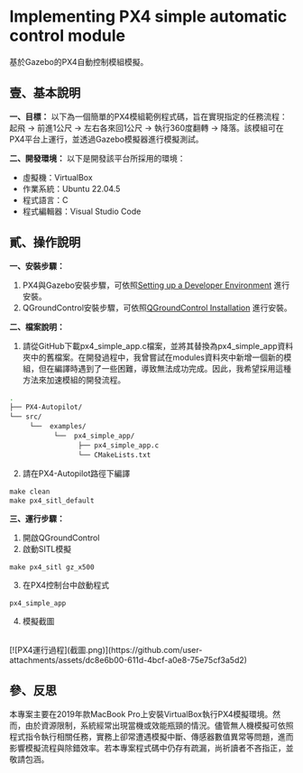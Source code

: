 # Implementing PX4 simple automatic control module

基於Gazebo的PX4自動控制模組模擬。

## 壹、基本說明
**一、目標：**
以下為一個簡單的PX4模組範例程式碼，旨在實現指定的任務流程：起飛 → 前進1公尺 → 左右各來回1公尺 → 執行360度翻轉 → 降落。該模組可在PX4平台上運行，並透過Gazebo模擬器進行模擬測試。

**二、開發環境：**
以下是開發該平台所採用的環境：
* 虛擬機：VirtualBox
* 作業系統：Ubuntu 22.04.5
* 程式語言：C
* 程式編輯器：Visual Studio Code

## 貳、操作說明
**一、安裝步驟：**
1. PX4與Gazebo安裝步驟，可依照[Setting up a Developer Environment](https://docs.px4.io/main/en/dev_setup/dev_env_linux_ubuntu) 進行安裝。
2. QGroundControl安裝步驟，可依照[QGroundControl Installation](https://docs.px4.io/main/en/dev_setup/dev_env_linux_ubuntu) 進行安裝。

**二、檔案說明：**
1. 請從GitHub下載px4_simple_app.c檔案，並將其替換為px4_simple_app資料夾中的舊檔案。在開發過程中，我曾嘗試在modules資料夾中新增一個新的模組，但在編譯時遇到了一些困難，導致無法成功完成。因此，我希望採用這種方法來加速模組的開發流程。
```bash
.
├── PX4-Autopilot/
└── src/
     └──  examples/
           └──  px4_simple_app/
                 ├── px4_simple_app.c
                 └── CMakeLists.txt
```
2. 請在PX4-Autopilot路徑下編譯
```shell
make clean
make px4_sitl_default
```

**三、運行步驟：**
1. 開啟QGroundControl
2. 啟動SITL模擬
```shell
make px4_sitl gz_x500
```
3. 在PX4控制台中啟動程式
```shell
px4_simple_app
```
4. 模擬截圖
<br>
[![PX4運行過程](截圖.png)](https://github.com/user-attachments/assets/dc8e6b00-611d-4bcf-a0e8-75e75cf3a5d2)
<br>

## 參、反思
本專案主要在2019年款MacBook Pro上安裝VirtualBox執行PX4模擬環境。然而，由於資源限制，系統經常出現當機或效能瓶頸的情況。儘管無人機模擬可依照程式指令執行相關任務，實務上卻常遭遇模擬中斷、傳感器數值異常等問題，進而影響模擬流程與除錯效率。若本專案程式碼中仍存有疏漏，尚祈讀者不吝指正，並敬請包涵。
